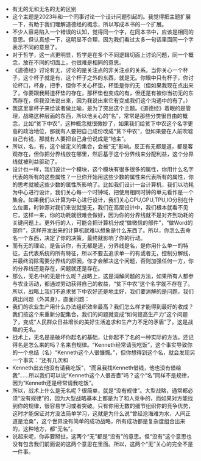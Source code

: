 - 有无的无和无名的无的区别
- 这个主题是2023年和一个同事讨论一个设计问题引起的。我觉得把主题扩展一下，有助于我们理解道德经的概念，所以写成本书的一个扩展。
- 不少人容易陷入一个错误的认知，觉得同一个字，在同本书中，应该是相同的意思。但认真想一下，这明显不合理，因为我们看过太多一句话里面同一个字表示不同的意思了。
- 对于哲学，这一点更明显，哲学是在多个不同逻辑切面上讨论问题，同一个概念，放在不同的切面上，也很难是相同的意思。
- 《道德经》讨论有无，讨论的是关注点的非关注点的关系。当你关心一个杯子，这个杯子就是有，这个杯子之外的东西，就是无。你眼中只有杯子，你讨论杯口，杯身，把手，但你不关心杯垫，杯垫是你的无（但如果我现在点出来了，你要跟我掰道杯垫的存在，那杯垫也变成的有，但还是有被你当初无的东西存在，但我没法说出来，因为我说出来它有变成我们这个沟通中的有了。）
- 我这里拿杯子来给读者做比喻，是为了突出这个主题。《道德经》着眼的是管理，战略这种层面的东西，所以他关心的“名”，常常是那些分类很自由的概念，比如“贫下中农”，这种概念就很微妙了，如果我们给贫下中农这个名字更高的政治地位，那就有人要把自己成份改成“贫下中农”，但如果要在人前吹嘘自己有钱，那就有人要把自己身份说成是“地主”。
- 所以，名，有，这个被定义的集合，会被“无”影响。反正有无都是道，都是客观存在，但你把分界线放在哪里，然后基于这个分界线来分配利益，这个分界线就被利益驱动了。
- 设计也一样，我们设计一个模块，这个模块有很多很多的属性，你用什么名字代表的所有的这些属性？一旦你开始用这些少数的属性来代表所有的属性，你的思考就被这些少数的属性所影响了。比如我们设计一台计算机，我们以功耗为中心进行设计，我们关心每一个时钟域，把使用相同时钟的单元看作是一个集合。如果我们以计算为中心进行设计，我们关心CPU,GPU,TPU,IO分别在什么位置，时钟源对我们来说就是无，我们在高层设计中，我们根本就看不见它，这样一来，你的功耗就很难会做好，因为你的分界线就不是对齐到功耗的关键问题上。更外行的人，可能会把计算机分成“做微信的部件”，“做Word的部件”，这样开发出来的计算机就难以想象是什么东西了。所以，你怎么去命名一个东西，决定了你的决策，最终就影响了你的行动。
- 而有无的理论，是告诉你，有无都是道，分界线是名，是你用什么单一的特征，去代表系统的所有特征，所以不要去追求单一的有或者无，控制分解线，并最终消除需要分界线的原因，你才会解决这个问题，否则加强任何一方，你的分界线还是存在，问题就还是存在。
- 那么，无名中的无是什么呢？战略上，这是消解问题的方法，如果所有人都参与农业活动，都通过劳动获得自己的收益，“贫下中农”这个名字就不存在了。所以，战略上我们不追求贫下中农好还是地主好，我们要消解的是问题，我们跳出问题（外其身），直面问题：
- 我们的农业生产用什么办法组织效率最高？我们怎么样才能得到最好的收成？我们按这个来重新分配集合，我们的问题就变成“如何提高生产力”这个问题了，变成“人民群众日益增长的美好生活追求和生产力不足的矛盾”了。这是战略的无名。
- 战术上，无名是是破坏你起名的基础，让你起不了名的一种实际的方法。还记得名是怎么来的吗？名来自规律。“Kenneth经常请我吃饭”，这个事实导致你的一个总结（名）“Kenneth这个人很慷慨。”，但你想得到这个名，就会发现另一个事实：“还有几次和
- Kenneth出去他没有请我吃饭”，“而且我找Kenneth借钱，他也没有借给我”……所以我们可以说“Kenneth这个人很吝啬”吗？这个“名”同样不是规律，因为“Kenneth还是经常请我吃饭”。
- 所以，战术上什么是无名呢？很简单，就是“没有规律”。大型战略，通常都必须“没有规律”的，因为大型战略基本上都是为了和人竞争的，而如果对方能找到你的规律，很容易学习或者突破。只有你用无数的细节组织你的竞争优势，这时才能保证对方没法简单学习，这就是为什么说“曾经沧海难为水，人间正道是沧桑”，这个世界没有简单的成功战略，所有成功都是复杂度组合出来的，这种地方，都“无名”。
- 说起来呢，你非要掰扯，这两个“无”都是“没有”的意思。但“没有”这个意思也没有包含我们前面说的这两个意思在里面。所以，这两个“无”关心的完全不是一件事。
